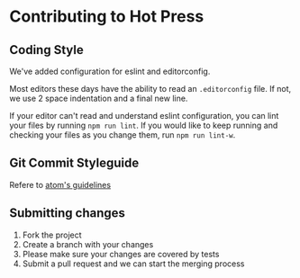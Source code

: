 # Contributing to Hot Press

## Coding Style

We've added configuration for eslint and editorconfig.

Most editors these days have the ability to read an `.editorconfig` file. If
not, we use 2 space indentation and a final new line.

If your editor can't read and understand eslint configuration, you can lint your
files by running `npm run lint`. If you would like to keep running and checking
your files as you change them, run `npm run lint-w`.

## Git Commit Styleguide

Refere to [atom's guidelines](https://github.com/atom/atom/blob/master/CONTRIBUTING.md#git-commit-messages)

## Submitting changes

1. Fork the project
1. Create a branch with your changes
1. Please make sure your changes are covered by tests
1. Submit a pull request and we can start the merging process
